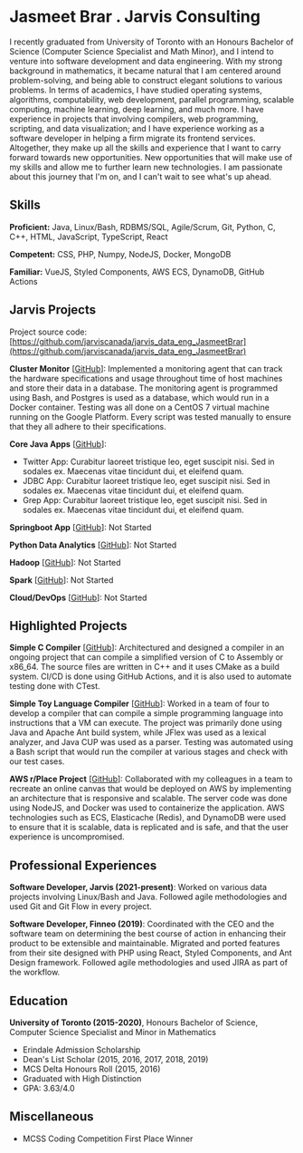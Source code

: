 # Jasmeet Brar . Jarvis Consulting

I recently graduated from University of Toronto with an Honours Bachelor of Science (Computer Science Specialist and Math Minor), and I intend to venture into software development and data engineering. With my strong background in mathematics, it became natural that I am centered around problem-solving, and being able to construct elegant solutions to various problems. In terms of academics, I have studied operating systems, algorithms, computability, web development, parallel programming, scalable computing, machine learning, deep learning, and much more. I have experience in projects that involving compilers, web programming, scripting, and data visualization; and I have experience working as a software developer in helping a firm migrate its frontend services. Altogether, they make up all the skills and experience that I want to carry forward towards new opportunities. New opportunities that will make use of my skills and allow me to further learn new technologies. I am passionate about this journey that I'm on, and I can't wait to see what's up ahead.

## Skills

**Proficient:** Java, Linux/Bash, RDBMS/SQL, Agile/Scrum, Git, Python, C, C++, HTML, JavaScript, TypeScript, React

**Competent:** CSS, PHP, Numpy, NodeJS, Docker, MongoDB

**Familiar:** VueJS, Styled Components, AWS ECS, DynamoDB, GitHub Actions

## Jarvis Projects

Project source code: [https://github.com/jarviscanada/jarvis_data_eng_JasmeetBrar](https://github.com/jarviscanada/jarvis_data_eng_JasmeetBrar)


**Cluster Monitor** [[GitHub](https://github.com/jarviscanada/jarvis_data_eng_JasmeetBrar/tree/master/linux_sql)]: Implemented a monitoring agent that can track the hardware specifications and usage throughout time of host machines and store their data in a database. The monitoring agent is programmed using Bash, and Postgres is used as a database, which would run in a Docker container. Testing was all done on a CentOS 7 virtual machine running on the Google Platform. Every script was tested manually to ensure that they all adhere to their specifications.

**Core Java Apps** [[GitHub](https://github.com/jarviscanada/jarvis_data_eng_JasmeetBrar/tree/master/core_java)]:
      
  - Twitter App: Curabitur laoreet tristique leo, eget suscipit nisi. Sed in sodales ex. Maecenas vitae tincidunt dui, et eleifend quam.
  - JDBC App: Curabitur laoreet tristique leo, eget suscipit nisi. Sed in sodales ex. Maecenas vitae tincidunt dui, et eleifend quam.
  - Grep App: Curabitur laoreet tristique leo, eget suscipit nisi. Sed in sodales ex. Maecenas vitae tincidunt dui, et eleifend quam.

**Springboot App** [[GitHub](https://github.com/jarviscanada/jarvis_data_eng_JasmeetBrar/tree/master/springboot)]: Not Started

**Python Data Analytics** [[GitHub](https://github.com/jarviscanada/jarvis_data_eng_JasmeetBrar/tree/master/python_data_anlytics)]: Not Started

**Hadoop** [[GitHub](https://github.com/jarviscanada/jarvis_data_eng_JasmeetBrar/tree/master/hadoop)]: Not Started

**Spark** [[GitHub](https://github.com/jarviscanada/jarvis_data_eng_JasmeetBrar/tree/master/spark)]: Not Started

**Cloud/DevOps** [[GitHub](https://github.com/jarviscanada/jarvis_data_eng_JasmeetBrar/tree/master/cloud_devops)]: Not Started


## Highlighted Projects
**Simple C Compiler** [[GitHub](https://github.com/Playjasb2/Simple-C-Compiler)]: Architectured and designed a compiler in an ongoing project that can compile a simplified version of C to Assembly or x86_64. The source files are written in C++ and it uses CMake as a build system. CI/CD is done using GitHub Actions, and it is also used to automate testing done with CTest.

**Simple Toy Language Compiler** [[GitHub](https://github.com/Playjasb2/Toy-Language-Compiler)]: Worked in a team of four to develop a compiler that can compile a simple programming language into instructions that a VM can execute. The project was primarily done using Java and Apache Ant build system, while JFlex was used as a lexical analyzer, and Java CUP was used as a parser. Testing was automated using a Bash script that would run the compiler at various stages and check with our test cases.

**AWS r/Place Project** [[GitHub](https://github.com/Playjasb2/Place)]: Collaborated with my colleagues in a team to recreate an online canvas that would be deployed on AWS by implementing an architecture that is responsive and scalable. The server code was done using NodeJS, and Docker was used to containerize the application. AWS technologies such as ECS, Elasticache (Redis), and DynamoDB were used to ensure that it is scalable, data is replicated and is safe, and that the user experience is uncompromised.


## Professional Experiences

**Software Developer, Jarvis (2021-present)**: Worked on various data projects involving Linux/Bash and Java. Followed agile methodologies and used Git and Git Flow in every project.

**Software Developer, Finneo (2019)**: Coordinated with the CEO and the software team on determining the best course of action in enhancing their product to be extensible and maintainable. Migrated and ported features from their site designed with PHP using React, Styled Components, and Ant Design framework. Followed agile methodologies and used JIRA as part of the workflow.


## Education
**University of Toronto (2015-2020)**, Honours Bachelor of Science, Computer Science Specialist and Minor in Mathematics
- Erindale Admission Scholarship
- Dean's List Scholar (2015, 2016, 2017, 2018, 2019)
- MCS Delta Honours Roll (2015, 2016)
- Graduated with High Distinction
- GPA: 3.63/4.0


## Miscellaneous
- MCSS Coding Competition First Place Winner